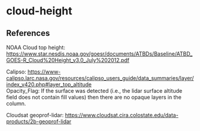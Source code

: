 # cloud-height


## References 

NOAA Cloud top height: https://www.star.nesdis.noaa.gov/goesr/documents/ATBDs/Baseline/ATBD_GOES-R_Cloud%20Height_v3.0_July%202012.pdf 

Calipso: https://www-calipso.larc.nasa.gov/resources/calipso_users_guide/data_summaries/layer/index_v420.php#layer_top_altitude <br>
Opacity_Flag: If the surface was detected (i.e., the lidar surface altitude field does not contain fill values) then there are no opaque layers in the column. 

Cloudsat geoprof-lidar: https://www.cloudsat.cira.colostate.edu/data-products/2b-geoprof-lidar
